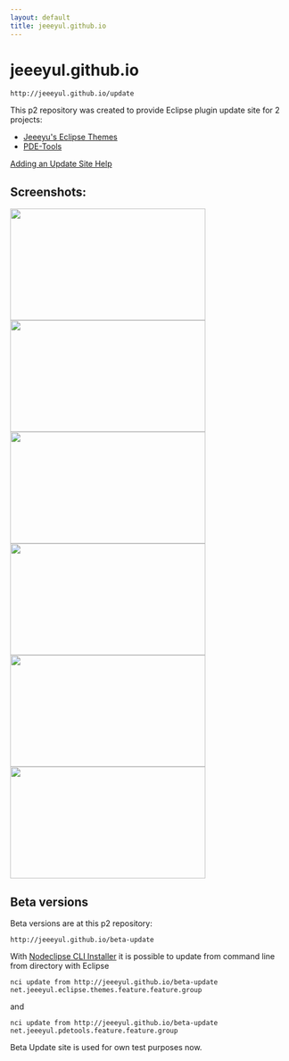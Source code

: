 ```yaml
---
layout: default
title: jeeeyul.github.io
---
```



# jeeeyul.github.io

`http://jeeeyul.github.io/update` 

This p2 repository was created to provide Eclipse plugin update site for 2 projects:  

- [Jeeeyu's Eclipse Themes](https://github.com/jeeeyul/eclipse-themes)
- [PDE-Tools](https://github.com/jeeeyul/pde-tools)

[Adding an Update Site Help](http://marketplace.eclipse.org/updatesite/help?url=http://jeeeyul.github.io/update)

## Screenshots:

<a href="https://github.com/jeeeyul/pde-tools">
<img src="https://raw.github.com/jeeeyul/pde-tools/master/net.jeeeyul.pdetools.resource/clipboard-history-paste.png" width="350" height="200" /></a>
<a href="https://github.com/jeeeyul/pde-tools">
<img src="https://raw.github.com/jeeeyul/pde-tools/master/net.jeeeyul.pdetools.resource/icon-preview.png" width="350" height="200" /></a>
<a href="https://github.com/jeeeyul/pde-tools">
<img src="https://raw.github.com/jeeeyul/pde-tools/master/net.jeeeyul.pdetools.resource/shared-image-generator.png" width="350" height="200" /></a>
<a href="https://github.com/jeeeyul/pde-tools">
<img src="https://raw.github.com/jeeeyul/pde-tools/master/net.jeeeyul.pdetools.resource/bundle-image-navigator.png" width="350" height="200" /></a>
<a href="https://github.com/jeeeyul/pde-tools">
<img src="https://raw.github.com/jeeeyul/pde-tools/master/net.jeeeyul.pdetools.resource/crazy-outline.png" width="350" height="200" /></a>
<a href="https://github.com/jeeeyul/pde-tools">
<img src="https://raw.github.com/jeeeyul/pde-tools/master/net.jeeeyul.pdetools.resource/release-note/1.1/workspace-launcher.png" width="350" height="200" /></a>

## Beta versions

Beta versions are at this p2 repository:

`http://jeeeyul.github.io/beta-update`

With [Nodeclipse CLI Installer](http://marketplace.eclipse.org/content/nodeclipse-cli-installer) 
it is possible to update from command line from directory with Eclipse

`nci update from http://jeeeyul.github.io/beta-update net.jeeeyul.eclipse.themes.feature.feature.group`

and

`nci update from http://jeeeyul.github.io/beta-update net.jeeeyul.pdetools.feature.feature.group`

Beta Update site is used for own test purposes now.
